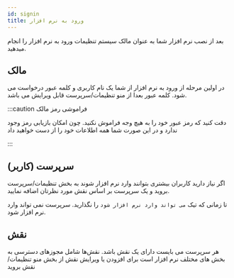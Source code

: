 ```yaml
---
id: signin
title: ورود به نرم افزار
---
```


بعد از نصب نرم افزار شما به عنوان مالک سیستم تنظیمات ورود به نرم افزار را انجام میدهید.

## مالک

در اولین مرحله از ورود به نرم افزار از شما یک نام کاربری و کلمه عبور درخواست می شود.
کلمه عبور بعدا از منو تنظیمات/سرپرست قابل ویرایش می باشد.

:::caution فراموشی رمز مالک

دقت کنید که رمز عبور خود را به هیچ وجه فراموش نکنید. چون امکان بازیابی رمز وجود ندارد و در این صورت شما همه اطلاعات خود را از دست خواهید داد

:::

## سرپرست (کاربر)

اگر نیاز دارید کاربران بیشتری بتوانند وارد نرم افزار شوند به بخش تنظیمات/سرپرست بروید و یک سرپرست بر اساس نقش مورد نظرتان اضافه نمایید.

تا زمانی که تیک `می تواند وارد نرم افزار شود` را نگذارید. سرپرست نمی تواند وارد نرم افزار شود.

## نقش

هر سرپرست می بایست دارای یک نقش باشد. نقش‌ها شامل مجوزهای دسترسی به بخش های مختلف نرم افزار است
برای افزودن یا ویرایش نقش از بخش منو تنظیمات/نقش بروید
